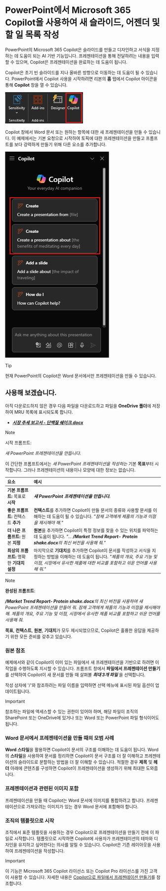# PowerPoint에서 Microsoft 365 Copilot을 사용하여 새 슬라이드, 어젠더 및 할 일 목록 작성

PowerPoint의 Microsoft 365 Copilot은 슬라이드를 만들고 디자인하고 서식을 지정하는 데 도움이 되는 AI 기반 기능입니다.  프레젠테이션을 통해 전달하려는 내용을 입력할 수 있으며, Copilot은 프레젠테이션을 완료하는 데 도움이 됩니다.

Copilot은 초기 빈 슬라이드를 지나 올바른 방향으로 이동하는 데 도움이 될 수 있습니다. PowerPoint에서 Copilot 사용을 시작하려면 리본의 **홈** 탭에서 Copilot 아이콘을 통해 **Copilot** 창을 열 수 있습니다.

![PowerPoint 리본 메뉴의 Copilot 아이콘을 보여주는 스크린샷.](../media/create_copilot-ribbon-powerpoint.png)

Copilot 창에서 Word 문서 또는 원하는 항목에 대한 새 프레젠테이션을 만들 수 있습니다. 이 예제에서는 기본 요청으로 시작하여 토픽에 대한 프레젠테이션을 만들고 프롬프트를 보다 강력하게 만들기 위해 다른 요소를 추가합니다.

![PowerPoint의 Copilot 패널을 처음 열 때의 스크린샷.](../media/create_copilot-pane-powerpoint.png)

> [!TIP]
> 현재 PowerPoint의 Copilot은 Word 문서에서만 프레젠테이션을 만들 수 있습니다.

## 사용해 보겠습니다.

아직 다운로드하지 않은 경우 다음 파일을 다운로드하고 파일을 **OneDrive 폴더**에 저장하여 MRU 목록에 표시되도록 합니다.

- **_[시장 추세 보고서 - 단백질 쉐이크.docx](https://go.microsoft.com/fwlink/?linkid=2268827)_**

> [!NOTE]
> 시작 프롬프트:
>
> _새 PowerPoint 프레젠테이션을 만듭니다._

이 간단한 프롬프트에서는 _새 PowerPoint 프레젠테이션을 작성하는_ 기본 **목표**부터 시작합니다. 그러나 프레젠테이션의 내용이나 모양에 대한 정보는 없습니다.

| 요소 | 예시 |
| :------ | :------- |
| **기본 프롬프트:** 목표로 **시작** | **_새 PowerPoint 프레젠테이션을 만듭니다._** |
| **좋은 프롬프트:** 컨텍스트 **추가** | **컨텍스트**를 추가하면 Copilot이 만들 문서의 종류와 사용할 문서를 이해하는 데 도움이 될 수 있습니다. _"잠재 고객에게 제품의 기능과 이점을 제시해야 해."_ |
| **더 나은 프롬프트:** 원본 **지정** | **원본**을 추가하면 Copilot이 특정 정보를 찾을 수 있는 위치를 파악하는 데 도움이 됩니다. _"... **/Market Trend Report- Protein shake.docx**의 최신 버전을 사용해 줘."_ |
| **최상의 프롬프트:** 명확한 **기대치 설정** | 마지막으로 **기대치**를 추가하면 Copilot이 문서를 작성하고 서식을 지정하는 방법을 이해하는 데 도움이 됩니다. _"제품의 개요, 주요 기능 및 이점, 시장에서 유사한 제품에 대한 비교를 포함하고 쉬운 언어를 사용해 줘."_ |

> [!NOTE]
> **완성된 프롬프트**:
>
> _**/Market Trend Report- Protein shake.docx**의 최신 버전을 사용하여 새 PowerPoint 프레젠테이션을 만들어 줘. 잠재 고객에게 제품의 기능과 이점을 제시해야 해. 제품의 개요, 주요 기능 및 이점, 시장에서 유사한 제품 비교를 포함하고 쉬운 언어를 사용해 줘._

**목표**, **컨텍스트**, **원본**, **기대치**가 모두 제시되었으므로, Copilot은 훌륭한 응답을 제공하기 위한 모든 준비를 갖추고 있습니다.

### 원본 참조

예제에서와 같이 Copilot이 이미 있는 파일에서 새 프레젠테이션을 기반으로 하려면 이 작업을 수행하도록 지시할 수 있습니다. 프롬프트 창에서 **파일에서 프레젠테이션 만들기**를 선택하여 Copilot이 새 문서를 만들 때 살펴볼 **_최대 3개 파일_** 을 선택합니다.

작성 상자에 '/'와 참조하려는 파일 이름을 입력하면 선택 메뉴에 표시된 파일 옵션이 업데이트됩니다.

> [!IMPORTANT]
> 참조하는 파일에 액세스할 수 있는 권한이 있어야 하며, 해당 파일이 조직의 SharePoint 또는 OneDrive에 있거나 또는 Word 또는 PowerPoint 파일 형식이어도 됩니다.

### Word 문서에서 프레젠테이션을 만들 때의 모범 사례

**Word 스타일**을 활용하면 Copilot이 문서의 구조를 이해하는 데 도움이 됩니다. Word의 **스타일**을 사용하여 문서를 정리하면 Copilot이 문서 구조를 더 잘 이해하고 프레젠테이션의 슬라이드로 분할하는 방법을 더 잘 이해할 수 있습니다. 적절한 경우 **제목** 및 **헤더** 아래에 콘텐츠를 구성하면 Copilot이 프레젠테이션을 생성하기 위해 최대한 도와줍니다.

### 프레젠테이션과 관련된 이미지 포함

프레젠테이션을 만들 때 Copilot는 Word 문서에 이미지를 통합하려고 합니다. 프레젠테이션으로 가져오려는 이미지가 있는 경우 Word 문서에 포함해야 합니다.

### 조직의 템플릿으로 시작

조직에서 표준 템플릿을 사용하는 경우 Copilot으로 프레젠테이션을 만들기 전에 이 파일로 시작합니다. 템플릿으로 시작하면 Copilot에 사용자가 프레젠테이션의 테마와 디자인을 유지하고 싶어한다는 의사를 알릴 수 있습니다. Copilot은 기존 레이아웃을 사용하여 프레젠테이션을 작성합니다.

> [!IMPORTANT]
> 이 기능은 Microsoft 365 Copilot 라이선스 또는 Copilot Pro 라이선스를 가진 고객이 사용할 수 있습니다. 자세한 내용은 [Copilot으로 파일에서 프레젠테이션 만들기](https://support.microsoft.com/office/create-a-new-presentation-3222ee03-f5a4-4d27-8642-9c387ab4854d)를 참조합니다.
